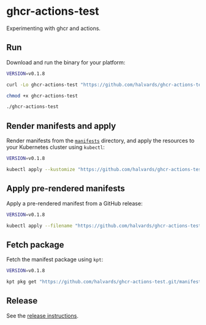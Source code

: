 # ghcr-actions-test

Experimenting with ghcr and actions.

## Run

Download and run the binary for your platform:

```sh
VERSION=v0.1.8

curl -Lo ghcr-actions-test "https://github.com/halvards/ghcr-actions-test/releases/download/${VERSION}/ghcr-actions-test_$(uname -s)_$(uname -m)"

chmod +x ghcr-actions-test

./ghcr-actions-test
```

## Render manifests and apply

Render manifests from the [`manifests`](./manifests) directory, and apply the
resources to your Kubernetes cluster using `kubectl`:

```sh
VERSION=v0.1.8

kubectl apply --kustomize "https://github.com/halvards/ghcr-actions-test.git/manifests?ref=${VERSION}"
```

## Apply pre-rendered manifests

Apply a pre-rendered manifest from a GitHub release:

```sh
VERSION=v0.1.8

kubectl apply --filename "https://github.com/halvards/ghcr-actions-test/releases/download/${VERSION}/ghcr-actions-test_manifest.yaml"
```

## Fetch package

Fetch the manifest package using `kpt`:

```sh
VERSION=v0.1.8

kpt pkg get "https://github.com/halvards/ghcr-actions-test.git/manifests@${VERSION}" manifests
```

## Release

See the [release instructions](docs/release.md).
